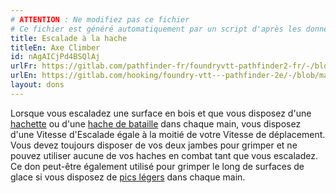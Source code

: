 ```yaml
---
# ATTENTION : Ne modifiez pas ce fichier
# Ce fichier est généré automatiquement par un script d'après les données du module Foundry VTT officiel et de sa traduction
title: Escalade à la hache
titleEn: Axe Climber
id: nAgAICjPd4BSQlAj
urlFr: https://gitlab.com/pathfinder-fr/foundryvtt-pathfinder2-fr/-/blob/master/data/feats/nAgAICjPd4BSQlAj.htm
urlEn: https://gitlab.com/hooking/foundry-vtt---pathfinder-2e/-/blob/master/packs/data/feats.db/axe-climber.json
layout: dons
---
```

Lorsque vous escaladez une surface en bois et que vous disposez d'une [hachette](../équipements/hachette.md) ou d'une [hache de bataille](../équipements/hache-d-armes.md) dans chaque main, vous disposez d'une Vitesse d'Escalade égale à la moitié de votre Vitesse de déplacement. Vous devez toujours disposer de vos deux jambes pour grimper et ne pouvez utiliser aucune de vos haches en combat tant que vous escaladez. Ce don peut-être également utilisé pour grimper le long de surfaces de glace si vous disposez de [pics légers](../équipements/pic-de-guerre-léger.md) dans chaque main.
